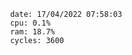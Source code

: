 

                date: 17/04/2022 07:58:03
                cpu: 0.1%
                ram: 18.7%
                cycles: 3600

                         